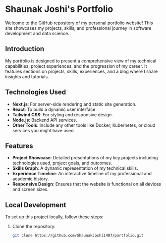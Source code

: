 # Shaunak Joshi's Portfolio

Welcome to the GitHub repository of my personal portfolio website! This site showcases my projects, skills, and professional journey in software development and data science.

## Introduction

My portfolio is designed to present a comprehensive view of my technical capabilities, project experiences, and the progression of my career. It features sections on projects, skills, experiences, and a blog where I share insights and tutorials.

## Technologies Used

- **Next.js**: For server-side rendering and static site generation.
- **React**: To build a dynamic user interface.
- **Tailwind CSS**: For styling and responsive design.
- **Node.js**: Backend API services.
- **Other Tools**: Include any other tools like Docker, Kubernetes, or cloud services you might have used.

## Features

- **Project Showcase**: Detailed presentations of my key projects including technologies used, project goals, and outcomes.
- **Skills Graph**: A dynamic representation of my technical skills.
- **Experience Timeline**: An interactive timeline of my professional and academic history.
- **Responsive Design**: Ensures that the website is functional on all devices and screen sizes.

## Local Development

To set up this project locally, follow these steps:

1. Clone the repository:
   ```bash
   git clone https://github.com/ShaunakJoshi1407/portfolio.git
